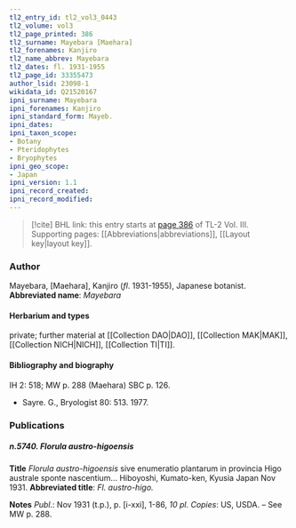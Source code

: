```yaml
---
tl2_entry_id: tl2_vol3_0443
tl2_volume: vol3
tl2_page_printed: 386
tl2_surname: Mayebara [Maehara]
tl2_forenames: Kanjiro
tl2_name_abbrev: Mayebara
tl2_dates: fl. 1931-1955
tl2_page_id: 33355473
author_lsid: 23098-1
wikidata_id: Q21520167
ipni_surname: Mayebara
ipni_forenames: Kanjiro
ipni_standard_form: Mayeb.
ipni_dates: 
ipni_taxon_scope: 
- Botany
- Pteridophytes
- Bryophytes
ipni_geo_scope: 
- Japan
ipni_version: 1.1
ipni_record_created: 
ipni_record_modified:
---
```



> [!cite] BHL link: this entry starts at [page 386](https://www.biodiversitylibrary.org/page/33355473) of TL-2 Vol. III.
> Supporting pages: [[Abbreviations|abbreviations]], [[Layout key|layout key]].

### Author

Mayebara, \[Maehara\], Kanjiro (*fl*. 1931-1955), Japanese botanist. 
**Abbreviated name**: *Mayebara*

#### Herbarium and types

private; further material at [[Collection DAO|DAO]], [[Collection MAK|MAK]], [[Collection NICH|NICH]], [[Collection TI|TI]].

#### Bibliography and biography

IH 2: 518; MW p. 288 (Maehara) SBC p. 126.
- Sayre. G., Bryologist 80: 513. 1977.

### Publications

##### n.5740. Florula austro-higoensis

**Title**
*Florula austro-higoensis* sive enumeratio plantarum in provincia Higo australe sponte nascentium... Hiboyoshi, Kumato-ken, Kyusia Japan Nov 1931.
**Abbreviated title**: *Fl. austro-higo.*

**Notes**
*Publ*.: Nov 1931 (t.p.), p. \[i-xxi\], 1-86, *10 pl. Copies*: US, USDA. – See MW p. 288.

